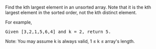 Find the kth largest element in an unsorted array. Note that it is the kth largest element in the sorted order, not the kth distinct element.

For example,
<pre>
Given [3,2,1,5,6,4] and k = 2, return 5.
</pre>
Note: 
You may assume k is always valid, 1 ≤ k ≤ array's length.
